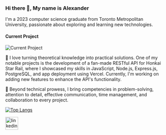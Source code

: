### Hi there 👋, My name is Alexander
I'm a 2023 computer science graduate from Toronto Metropolitan University, passionate about exploring and learning new technologies.

#### Current Project
![Current Project](https://blog.playstation.com/tachyon/2023/09/de8330d69153a4c98d495db54bf15860f0f6865e.jpg)

🚀 I love turning theoretical knowledge into practical solutions. One of my notable projects is the development of a fan-made RESTful API for Honkai Star Rail, where I showcased my skills in JavaScript, Node.js, Express.js, PostgreSQL, and app deployment using Vercel. Currently, I'm working on adding new features to enhance the API's functionality.

🔧 Beyond technical prowess, I bring competencies in problem-solving, attention to detail, effective communication, time management, and collaboration to every project.

[![Top Langs](https://github-readme-stats.vercel.app/api/top-langs/?username=ajcastan0103)](https://github.com/ajcastan0103/github-readme-stats)

[<img src='https://cdn.jsdelivr.net/npm/simple-icons@3.0.1/icons/linkedin.svg' alt='linkedin' height='40'>](https://www.linkedin.com/in/https://www.linkedin.com/in/alexander-castaneda-a98867203//)  







